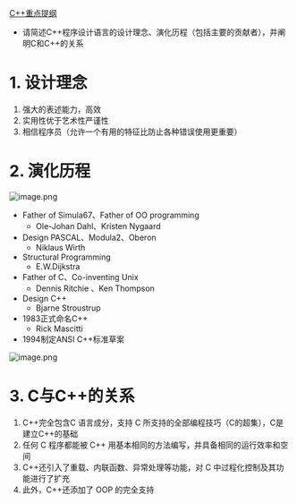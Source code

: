 [C++重点提纲](https://hkwr5n7dmq.feishu.cn/docx/YzINd1gZyonfbIx5rcecpcwpnJR)
- 请简述C++程序设计语言的设计理念、演化历程（包括主要的贡献者），并阐明C和C++的关系

# 1. 设计理念
1. 强大的表述能力，高效
2. 实用性优于艺术性严谨性
3. 相信程序员（允许一个有用的特征比防止各种错误使用更重要）

# 2. 演化历程
![image.png](https://chillcharlie-img.oss-cn-hangzhou.aliyuncs.com/imgae/2023/02/10/d2669d416dc9c7fc2413a10c36449193_20230210212035.png)

- Father of Simula67、Father of OO programming
	- Ole-Johan Dahl、Kristen Nygaard
- Design PASCAL、Modula2、Oberon
	- Niklaus Wirth
- Structural Programming
	- E.W.Dijkstra
- Father of C、Co-inventing Unix
	- Dennis Ritchie 、Ken Thompson
- Design C++ 
	- Bjarne Stroustrup
- 1983正式命名C++
	- Rick Mascitti
- 1994制定ANSI C++标准草案

![image.png](https://chillcharlie-img.oss-cn-hangzhou.aliyuncs.com/imgae/2023/02/11/f13836183137f285ca5b56bfae3aacc7_20230211170021.png)

# 3. C与C++的关系
1. C++完全包含C 语言成分，支持 C 所支持的全部编程技巧（C的超集），C是建立C++的基础
2. 任何 C 程序都能被 C++ 用基本相同的方法编写，并具备相同的运行效率和空间
3. C++还引入了重载、内联函数、异常处理等功能，对 C 中过程化控制及其功能进行了扩充
4. 此外，C++还添加了 OOP 的完全支持